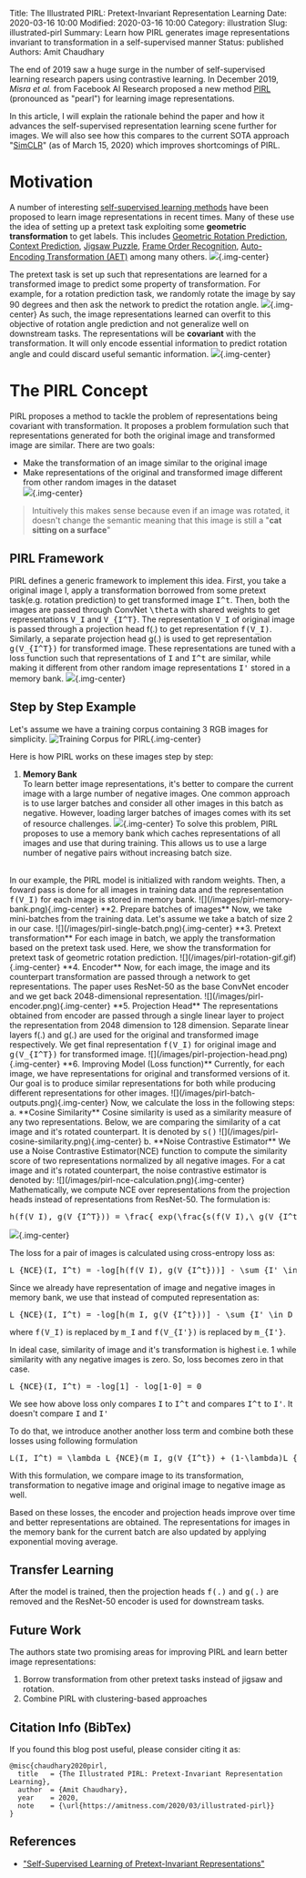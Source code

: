 Title: The Illustrated PIRL: Pretext-Invariant Representation Learning
Date: 2020-03-16 10:00
Modified: 2020-03-16 10:00
Category: illustration
Slug: illustrated-pirl
Summary: Learn how PIRL generates image representations invariant to transformation in a self-supervised manner
Status: published
Authors: Amit Chaudhary

The end of 2019 saw a huge surge in the number of self-supervised learning research papers using contrastive learning. In December 2019, *Misra et al.* from Facebook AI Research proposed a new method [PIRL](https://arxiv.org/abs/1912.01991) (pronounced as "pearl") for learning image representations.

In this article, I will explain the rationale behind the paper and how it advances the self-supervised representation learning scene further for images. We will also see how this compares to the current SOTA approach "[SimCLR](https://amitness.com/2020/03/illustrated-simclr/)" (as of March 15, 2020) which improves shortcomings of PIRL.

# Motivation
A number of interesting [self-supervised learning methods](https://amitness.com/2020/02/illustrated-self-supervised-learning/) have been proposed to learn image representations in recent times. Many of these use the idea of setting up a pretext task exploiting some **geometric transformation** to get labels. This includes [Geometric Rotation Prediction](https://amitness.com/2020/02/illustrated-self-supervised-learning/#6-geometric-transformation-recognition), [Context Prediction](https://amitness.com/2020/02/illustrated-self-supervised-learning/#5-context-prediction), [Jigsaw Puzzle](https://amitness.com/2020/02/illustrated-self-supervised-learning/#4-image-jigsaw-puzzle), [Frame Order Recognition](https://amitness.com/2020/02/illustrated-self-supervised-learning/#1-frame-order-verification), [Auto-Encoding Transformation (AET)](https://arxiv.org/abs/1901.04596) among many others.
![](/images/pirl-geometric-pretext-tasks.png){.img-center}

The pretext task is set up such that representations are learned for a transformed image to predict some property of transformation. For example, for a rotation prediction task, we randomly rotate the image by say 90 degrees and then ask the network to predict the rotation angle. 
![](/images/pirl-generic-pretext-setup.png){.img-center}
As such, the image representations learned can overfit to this objective of rotation angle prediction and not generalize well on downstream tasks. The representations will be **covariant** with the transformation. It will only encode essential information to predict rotation angle and could discard useful semantic information.
![](/images/pirl-covariant-representation.png){.img-center}


# The PIRL Concept
PIRL proposes a method to tackle the problem of representations being covariant with transformation. It proposes a problem formulation such that representations generated for both the original image and transformed image are similar. There are two goals:  

- Make the transformation of an image similar to the original image  
- Make representations of the original and transformed image different from other random images in the dataset  
![](/images/pirl-concept.png){.img-center}

> Intuitively this makes sense because even if an image was rotated, it doesn't change the semantic meaning that this image is still a "**cat sitting on a surface**"

## PIRL Framework
PIRL defines a generic framework to implement this idea. First, you take a original image I, apply a transformation borrowed from some pretext task(e.g. rotation prediction) to get transformed image <tt class="math">I^t</tt>. Then, both the images are passed through ConvNet <tt class="math">\theta</tt> with shared weights to get representations <tt class="math">V_I</tt> and <tt class="math">V_{I^T}</tt>. The representation <tt class="math">V_I</tt> of original image is passed through a projection head f(.) to get representation <tt class="math">f(V_I)</tt>. Similarly, a separate projection head g(.) is used to get representation <tt class="math">g(V_{I^T})</tt> for transformed image. These representations are tuned with a loss function such that representations of <tt class="math">I</tt> and <tt class="math">I^t</tt> are similar, while making it different from other random image representations <tt class="math">I'</tt> stored in a memory bank.
![](/images/pirl-general-architecture.png){.img-center}

## Step by Step Example
Let's assume we have a training corpus containing 3 RGB images for simplicity.
![Training Corpus for PIRL](/images/pirl-raw-data.png){.img-center}

Here is how PIRL works on these images step by step:

1. **Memory Bank**  
To learn better image representations, it's better to compare the current image with a large number of negative images. One common approach is to use larger batches and consider all other images in this batch as negative. However, loading larger batches of images comes with its set of resource challenges.
![](/images/pirl-batch-size-negative-pair.png){.img-center}
To solve this problem, PIRL proposes to use a memory bank which caches representations of all images and use that during training. This allows us to use a large number of negative pairs without increasing batch size.   
<br>
In our example, the PIRL model is initialized with random weights. Then, a foward pass is done for all images in training data and the representation <tt class="math">f(V_I)</tt> for each image is stored in memory bank.  
![](/images/pirl-memory-bank.png){.img-center}  
**2. Prepare batches of images**  
Now, we take mini-batches from the training data. Let's assume we take a batch of size 2 in our case.  
![](/images/pirl-single-batch.png){.img-center}  
**3. Pretext transformation**  
For each image in batch, we apply the transformation based on the pretext task used. Here, we show the transformation for pretext task of geometric rotation prediction.
![](/images/pirl-rotation-gif.gif){.img-center}  
**4. Encoder**  
Now, for each image, the image and its counterpart transformation are passed through a network to get representations. The paper uses ResNet-50 as the base ConvNet encoder and we get back 2048-dimensional representation.
![](/images/pirl-encoder.png){.img-center}  
**5. Projection Head**  
The representations obtained from encoder are passed through a single linear layer to project the representation from 2048 dimension to 128 dimension. Separate linear layers f(.) and g(.) are used for the original and transformed image respectively. We get final representation <tt class="math">f(V_I)</tt> for original image and <tt class="math">g(V_{I^T})</tt> for transformed image.
![](/images/pirl-projection-head.png){.img-center}  
**6. Improving Model (Loss function)**  
Currently, for each image, we have representations for original and transformed versions of it.
Our goal is to produce similar representations for both while producing different representations for other images.
![](/images/pirl-batch-outputs.png){.img-center}  
Now, we calculate the loss in the following steps:  
a. **Cosine Similarity**  
Cosine similarity is used as a similarity measure of any two representations. Below, we are comparing the similarity of a cat image and it's rotated counterpart. It is denoted by <tt class="math">s()</tt>
![](/images/pirl-cosine-similarity.png){.img-center}  
b. **Noise Contrastive Estimator**  
We use a Noise Contrastive Estimator(NCE) function to compute the similarity score of two representations normalized by all negative images.
For a cat image and it's rotated counterpart, the noise contrastive estimator is denoted by:
![](/images/pirl-nce-calculation.png){.img-center}
Mathematically, we compute NCE over representations from the projection heads instead of representations from ResNet-50. The formulation is:
<pre class="math">
h(f(V_I), g(V_{I^T})) = \frac{ exp(\frac{s(f(V_I),\ g(V_{I^t}) )}{\tau} ) }{ exp(\frac{s( f(V_{I}),\ g(V_{I^t}) )}{\tau} ) +  \sum_{ I' \in D_{N} }  exp(\frac{s( g(V_{I^t}),\ f(V_{I'}) )}{\tau} ) }
</pre>

![](/images/pirl-nce-formula-parts.png){.img-center}

The loss for a pair of images is calculated using cross-entropy loss as:
<pre class="math">
L_{NCE}(I, I^t) = -log[h(f(V_I), g(V_{I^t}))] - \sum_{I' \in D_N} log[ 1 - h( g(V_{I^t}), f(V_{I'}) ) ]
</pre>

Since we already have representation of image and negative images in memory bank, we use that instead of computed representation as:
<pre class="math">
L_{NCE}(I, I^t) = -log[h(m_I, g(V_{I^t}))] - \sum_{I' \in D_N} log[ 1 - h( g(V_{I^t}), m_{I'} ) ]
</pre>

where <tt class="math">f(V_I)</tt> is replaced by <tt class="math">m_I</tt> and <tt class="math">f(V_{I'})</tt> is replaced by <tt class="math">m_{I'}</tt>.

In ideal case, similarity of image and it's transformation is highest i.e. 1 while similarity with any negative images is zero. So, loss becomes zero in that case.
<pre class="math">
L_{NCE}(I, I^t) = -log[1] - log[1-0] = 0
</pre>

We see how above loss only compares <tt class="math">I</tt> to <tt class="math">I^t</tt> and compares <tt class="math">I^t</tt> to <tt class="math">I'</tt>. It doesn't compare <tt class="math">I</tt> and <tt class="math">I'</tt>

To do that, we introduce another another loss term and combine both these losses using following formulation
<pre class="math">
L(I, I^t) = \lambda L_{NCE}(m_I, g(V_{I^t}) + (1-\lambda)L_{NCE}(m_I, f(V_I))
</pre>

With this formulation, we compare image to its transformation, transformation to negative image and original image to negative image as well.

Based on these losses, the encoder and projection heads improve over time and better representations are obtained. The representations for images in the memory bank for the current batch are also updated by applying exponential moving average.

## Transfer Learning
After the model is trained, then the projection heads <tt class="math">f(.)</tt> and <tt class="math">g(.)</tt> are removed and the ResNet-50 encoder is used for downstream tasks.

## Future Work
The authors state two promising areas for improving PIRL and learn better image representations:  
1. Borrow transformation from other pretext tasks instead of jigsaw and rotation.  
2. Combine PIRL with clustering-based approaches  

## Citation Info (BibTex)
If you found this blog post useful, please consider citing it as:
```
@misc{chaudhary2020pirl,
  title   = {The Illustrated PIRL: Pretext-Invariant Representation Learning},
  author  = {Amit Chaudhary},
  year    = 2020,
  note    = {\url{https://amitness.com/2020/03/illustrated-pirl}}
}
```

## References
- ["Self-Supervised Learning of Pretext-Invariant Representations"](https://arxiv.org/abs/1912.01991)